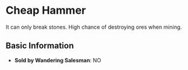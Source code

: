 # Cheap Hammer

It can only break stones. High chance of destroying ores when mining.

## Basic Information

- **Sold by Wandering Salesman**: NO